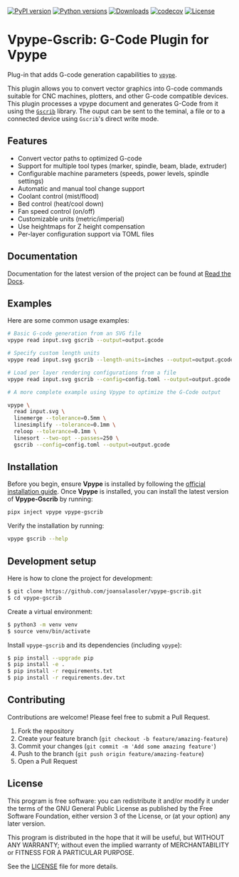 [![PyPI version](https://img.shields.io/pypi/v/vpype-gscrib.svg)](https://pypi.org/project/vpype-gscrib/)
[![Python versions](https://img.shields.io/pypi/pyversions/vpype-gscrib.svg)](https://pypi.org/project/vpype-gscrib/)
[![Downloads](https://pepy.tech/badge/vpype-gscrib/month)](https://pepy.tech/project/vpype-gscrib)
[![codecov](https://codecov.io/gh/joansalasoler/vpype-gscrib/branch/main/graph/badge.svg)](https://codecov.io/gh/joansalasoler/vpype-gscrib)
[![License](https://img.shields.io/pypi/l/vpype-gscrib.svg)](https://pypi.org/project/vpype-gscrib/)

# Vpype-Gscrib: G-Code Plugin for Vpype

Plug-in that adds G-code generation capabilities to [`vpype`](https://github.com/abey79/vpype).

This plugin allows you to convert vector graphics into G-code commands
suitable for CNC machines, plotters, and other G-code compatible devices.
This plugin processes a vpype document and generates G-Code from it
using the [`Gscrib`](https://github.com/joansalasoler/gscrib) library.
The ouput can be sent to the teminal, a file or to a connected device
using `Gscrib`'s direct write mode.

## Features

- Convert vector paths to optimized G-code
- Support for multiple tool types (marker, spindle, beam, blade, extruder)
- Configurable machine parameters (speeds, power levels, spindle settings)
- Automatic and manual tool change support
- Coolant control (mist/flood)
- Bed control (heat/cool down)
- Fan speed control (on/off)
- Customizable units (metric/imperial)
- Use heightmaps for Z height compensation
- Per-layer configuration support via TOML files

## Documentation

Documentation for the latest version of the project can be found at
[Read the Docs](https://vpype-gscrib.readthedocs.io/en/latest/).

## Examples

Here are some common usage examples:

```bash
# Basic G-code generation from an SVG file
vpype read input.svg gscrib --output=output.gcode

# Specify custom length units
vpype read input.svg gscrib --length-units=inches --output=output.gcode

# Load per layer rendering configurations from a file
vpype read input.svg gscrib --config=config.toml --output=output.gcode

# A more complete example using Vpype to optimize the G-Code output

vpype \
  read input.svg \
  linemerge --tolerance=0.5mm \
  linesimplify --tolerance=0.1mm \
  reloop --tolerance=0.1mm \
  linesort --two-opt --passes=250 \
  gscrib --config=config.toml --output=output.gcode
```

## Installation

Before you begin, ensure **Vpype** is installed by following the
[official installation guide](https://vpype.readthedocs.io/en/latest/install.html). Once **Vpype** is installed, you can install the latest version
of **Vpype-Gscrib** by running:

```bash
pipx inject vpype vpype-gscrib
```

Verify the installation by running:

```bash
vpype gscrib --help
```

## Development setup

Here is how to clone the project for development:

```bash
$ git clone https://github.com/joansalasoler/vpype-gscrib.git
$ cd vpype-gscrib
```

Create a virtual environment:

```bash
$ python3 -m venv venv
$ source venv/bin/activate
```

Install `vpype-gscrib` and its dependencies (including `vpype`):

```bash
$ pip install --upgrade pip
$ pip install -e .
$ pip install -r requirements.txt
$ pip install -r requirements.dev.txt
```

## Contributing

Contributions are welcome! Please feel free to submit a Pull Request.

1. Fork the repository
2. Create your feature branch (```git checkout -b feature/amazing-feature```)
3. Commit your changes (```git commit -m 'Add some amazing feature'```)
4. Push to the branch (```git push origin feature/amazing-feature```)
5. Open a Pull Request

## License

This program is free software: you can redistribute it and/or modify
it under the terms of the GNU General Public License as published by
the Free Software Foundation, either version 3 of the License, or
(at your option) any later version.

This program is distributed in the hope that it will be useful,
but WITHOUT ANY WARRANTY; without even the implied warranty of
MERCHANTABILITY or FITNESS FOR A PARTICULAR PURPOSE.

See the [LICENSE](LICENSE) file for more details.
